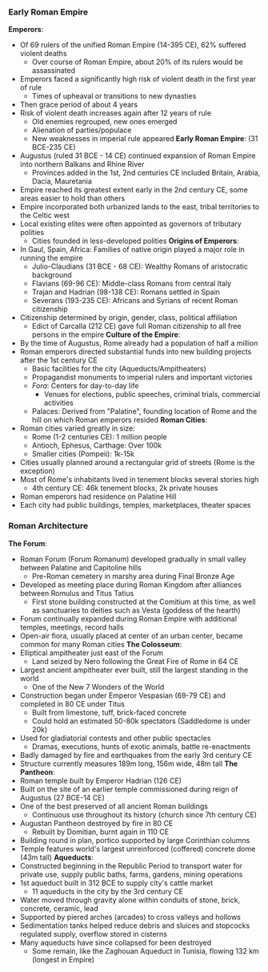 ### Early Roman Empire
**Emperors**:
 - Of 69 rulers of the unified Roman Empire (14-395 CE), 62% suffered violent deaths
	 - Over course of Roman Empire, about 20% of its rulers would be assassinated
 - Emperors faced a significantly high risk of violent death in the first year of rule
	 - Times of upheaval or transitions to new dynasties
 - Then grace period of about 4 years
 - Risk of violent death increases again after 12 years of rule
	 - Old enemies regrouped, new ones emerged
	 - Alienation of parties/populace
	 - New weaknesses in imperial rule appeared
**Early Roman Empire**: (31 BCE-235 CE)
 - Augustus (ruled 31 BCE - 14 CE) continued expansion of Roman Empire into northern Balkans and Rhine River
	 - Provinces added in the 1st, 2nd centuries CE included Britain, Arabia, Dacia, Mauretania
 - Empire reached its greatest extent early in the 2nd century CE, some areas easier to hold than others
 - Empire incorporated both urbanized lands to the east, tribal territories to the Celtic west
 - Local existing elites were often appointed as governors of tributary polities
	 - Cities founded in less-developed polities
**Origins of Emperors**:
 - In Gaul, Spain, Africa: Families of native origin played a major role in running the empire
	 - Julio-Claudians (31 BCE - 68 CE): Wealthy Romans of aristocratic background
	 - Flavians (69-96 CE): Middle-class Romans from central Italy
	 - Trajan and Hadrian (98-138 CE): Romans settled in Spain
	 - Severans (193-235 CE): Africans and Syrians of recent Roman citizenship
 - Citizenship determined by origin, gender, class, political affiliation
	 - Edict of Carcalla (212 CE) gave full Roman citizenship to all free persons in the empire
**Culture of the Empire**:
 - By the time of Augustus, Rome already had a population of half a million
 - Roman emperors directed substantial funds into new building projects after the 1st century CE
	 - Basic facilities for the city (Aqueducts/Ampitheaters)
	 - Propagandist monuments to imperial rulers and important victories
	 - *Fora*: Centers for day-to-day life
		 - Venues for elections, public speeches, criminal trials, commercial activities
	 - Palaces: Derived from "Palatine", founding location of Rome and the hill on which Roman emperors resided
**Roman Cities**:
 - Roman cities varied greatly in size:
	 - Rome (1-2 centuries CE): 1 million people
	 - Antioch, Ephesus, Carthage: Over 100k
	 - Smaller cities (Pompeii): 1k-15k
 - Cities usually planned around a rectangular grid of streets (Rome is the exception)
 - Most of Rome's inhabitants lived in tenement blocks several stories high
	 - 4th century CE: 46k tenement blocks, 2k private houses
 - Roman emperors had residence on Palatine Hill
 - Each city had public buildings, temples, marketplaces, theater spaces

### Roman Architecture
**The Forum**:
 - Roman Forum (Forum Romanum) developed gradually in small valley between Palatine and Capitoline hills
	 - Pre-Roman cemetery in marshy area during Final Bronze Age
 - Developed as meeting place during Roman Kingdom after alliances between Romulus and Titus Tatius
	 - First stone building constructed at the Comitium at this time, as well as sanctuaries to deities such as Vesta (goddess of the hearth)
 - Forum continually expanded during Roman Empire with additional temples, meetings, record halls
 - Open-air fiora, usually placed at center of an urban center, became common for many Roman cities
**The Colosseum**:
 - Elliptical ampitheater just east of the Forum
	 - Land seized by Nero following the Great Fire of Rome in 64 CE
 - Largest ancient ampitheater ever built, still the largest standing in the world
	 - One of the New 7 Wonders of the World
 - Construction began under Emperor Vespasian (69-79 CE) and completed in 80 CE under Titus
	 - Built from limestone, tuff, brick-faced concrete
	 - Could hold an estimated 50-80k spectators (Saddledome is under 20k)
 - Used for gladiatorial contests and other public spectacles
	 - Dramas, executions, hunts of exotic animals, battle re-enactments
 - Badly damaged by fire and earthquakes from the early 3rd century CE
 - Structure currently measures 189m long, 156m wide, 48m tall
**The Pantheon**:
 - Roman temple built by Emperor Hadrian (126 CE)
 - Built on the site of an earlier temple commissioned during reign of Augustus (27 BCE-14 CE)
 - One of the best preserved of all ancient Roman buildings
	 - Continuous use throughout its history (church since 7th century CE)
 - Augustan Pantheon destroyed by fire in 80 CE
	 - Rebuilt by Domitian, burnt again in 110 CE
 - Building round in plan, portico supported by large Corinthian columns
 - Temple features world's largest unreinforced (coffered) concrete dome (43m tall)
**Aqueducts**:
 - Constructed beginning in the Republic Period to transport water for private use, supply public baths, farms, gardens, mining operations
 - 1st aqueduct built in 312 BCE to supply city's cattle market
	 - 11 aqueducts in the city by the 3rd century CE
 - Water moved through gravity alone within conduits of stone, brick, concrete, ceramic, lead
 - Supported by piered arches (arcades) to cross valleys and hollows
 - Sedimentation tanks helped reduce debris and sluices and stopcocks regulated supply, overflow stored in cisterns
 - Many aqueducts have since collapsed for been destroyed
	 - Some remain, like the Zaghouan Aqueduct in Tunisia, flowing 132 km (longest in Empire)
